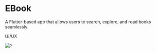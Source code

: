 # EBook

A Flutter-based app that allows users to search, explore, and read books seamlessly.

UI/UX

![2](https://github.com/user-attachments/assets/470ca189-199b-4b1f-abf9-faaf8e790f05)




